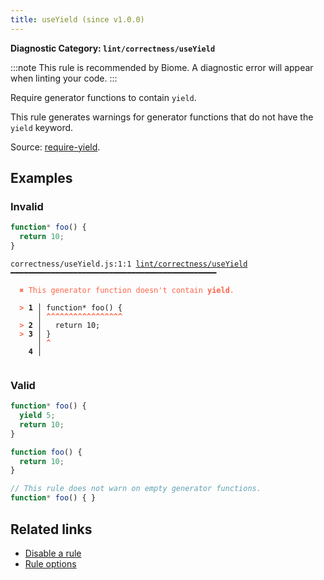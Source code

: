 ```yaml
---
title: useYield (since v1.0.0)
---
```


**Diagnostic Category: `lint/correctness/useYield`**

:::note
This rule is recommended by Biome. A diagnostic error will appear when linting your code.
:::

Require generator functions to contain `yield`.

This rule generates warnings for generator functions that do not have the `yield` keyword.

Source: [require-yield](https://eslint.org/docs/latest/rules/require-yield).

## Examples

### Invalid

```jsx
function* foo() {
  return 10;
}
```

<pre class="language-text"><code class="language-text">correctness/useYield.js:1:1 <a href="https://biomejs.dev/linter/rules/use-yield">lint/correctness/useYield</a> ━━━━━━━━━━━━━━━━━━━━━━━━━━━━━━━━━━━━━━━━━━━━━━

<strong><span style="color: Tomato;">  </span></strong><strong><span style="color: Tomato;">✖</span></strong> <span style="color: Tomato;">This generator function doesn't contain </span><span style="color: Tomato;"><strong>yield</strong></span><span style="color: Tomato;">.</span>

<strong><span style="color: Tomato;">  </span></strong><strong><span style="color: Tomato;">&gt;</span></strong> <strong>1 │ </strong>function* foo() {
   <strong>   │ </strong><strong><span style="color: Tomato;">^</span></strong><strong><span style="color: Tomato;">^</span></strong><strong><span style="color: Tomato;">^</span></strong><strong><span style="color: Tomato;">^</span></strong><strong><span style="color: Tomato;">^</span></strong><strong><span style="color: Tomato;">^</span></strong><strong><span style="color: Tomato;">^</span></strong><strong><span style="color: Tomato;">^</span></strong><strong><span style="color: Tomato;">^</span></strong><strong><span style="color: Tomato;">^</span></strong><strong><span style="color: Tomato;">^</span></strong><strong><span style="color: Tomato;">^</span></strong><strong><span style="color: Tomato;">^</span></strong><strong><span style="color: Tomato;">^</span></strong><strong><span style="color: Tomato;">^</span></strong><strong><span style="color: Tomato;">^</span></strong><strong><span style="color: Tomato;">^</span></strong>
<strong><span style="color: Tomato;">  </span></strong><strong><span style="color: Tomato;">&gt;</span></strong> <strong>2 │ </strong>  return 10;
<strong><span style="color: Tomato;">  </span></strong><strong><span style="color: Tomato;">&gt;</span></strong> <strong>3 │ </strong>}
   <strong>   │ </strong><strong><span style="color: Tomato;">^</span></strong>
    <strong>4 │ </strong>

</code></pre>

### Valid

```jsx
function* foo() {
  yield 5;
  return 10;
}

function foo() {
  return 10;
}

// This rule does not warn on empty generator functions.
function* foo() { }
```

## Related links

- [Disable a rule](/linter/#disable-a-lint-rule)
- [Rule options](/linter/#rule-options)
